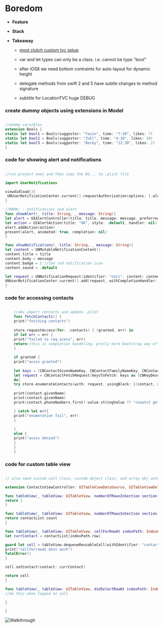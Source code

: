 # Boredom
<!-- Description here -->

- **Feature**

- **Stack**

- **Takeaway**
    - [most clutch custom tvc setup](https://www.youtube.com/watch?v=FtO5QT2D_H8)
    - var and let types can only be a class. i.e. cannot be type "bool"
    - after iOS8 we need bottom contraints for auto-layout for dynamic height  
    
    - delegate methods from swift 2 and 5 have subtle changes to method signature
    - subtitle for LocationTVC huge DEBUG

###  create dummy objects using extensions in Model
```Swift

//dummy varaibles
extension Bools {
static let bool1 = Bools(suggester: "Yasin", time: "7:30", likes: 7)
static let bool2 = Bools(suggester: "Zukl", time: "4:30", likes: 10)
static let bool3 = Bools(suggester: "Becky", time: "12:30", likes: 2)
}
```

### code for showing alert and notifications
```Swift

//run project ones and then copy the NS... to .plist file

import UserNotifications

viewdidload(){
 UNUserNotificationCenter.current().requestAuthorization(options: [.alert, .sound, .badge]) { (granted, error) in } //bootstrapped odee
}

//MARK: - notifications and alert
func showAlert(_ title: String, _ message: String){
let alert = UIAlertController(title: title, message: message, preferredStyle: .alert)
let action = UIAlertAction(title: "OK", style: .default, handler: nil)
alert.addAction(action)
present(alert, animated: true, completion: nil)
}

func showNotifications(_ title: String, _ message: String){
let content = UNMutableNotificationContent()
content.title = title
content.body = message
content.badge = 2 //the red notification icon
content.sound = .default

let request = UNNotificationRequest(identifier: "noti", content: content, trigger: nil)
UNUserNotificationCenter.current().add(request, withCompletionHandler: nil)
}


```
    
### code for accessing contacts
```Swift 

    //obv import contacts and update .plist
    func fetchContacts() {
    print("fetching contacts")
    
    store.requestAccess(for: .contacts) { (granted, err) in
    if let err = err {
    print("failed to req acess", err)
    return//this is completion handeling. prolly more bootstrap way of doing this too
    }
    
    if granted {
    print("acess granted")
    
    let keys = [CNContactGivenNameKey, CNContactFamilyNameKey, CNContactPhoneNumbersKey]
    let request = CNContactFetchRequest(keysToFetch: keys as [CNKeyDescriptor])
    do{
    try store.enumerateContacts(with: request, usingBlock: {(contact, stopPointerIfYouWantStopEnumerating) in
    
    print(contact.givenName)
    print(contact.givenName)
    print(contact.phoneNumbers.first?.value.stringValue ?? "conatct got no number")

    } catch let err{
    print("enumeration fail", err)
    }
    
    }
    else {
    print("acess denied")
    }
    }
    }
```

### code for custom table view
```Swift 

// also need custom cell class, custom object class, and array obj setup in tbc, and object setup in custom cell

extension ContactsViewController: UITableViewDataSource, UITableViewDelegate{

func tableView(_ tableView: UITableView, numberOfRowsInSection section: Int) -> Int {
return 1
}

func tableView(_ tableView: UITableView, numberOfRowsInSection section: Int) -> Int {
return contactList.count
}

func tableView(_ tableView: UITableView, cellForRowAt indexPath: IndexPath) -> UITableViewCell {
let currContact = contactList[indexPath.row]

guard let cell = tableView.dequeueReusableCell(withIdentifier: "contactCellID", for: indexPath) as? ContactTableViewCell else{
print("cellforrowat dont work")
fatalError()
}

cell.setContact(contact: currContact)

return cell
}

func tableView(_ tableView: UITableView, didSelectRowAt indexPath: IndexPath) {
//do this when tapped on cell

}

}

```
    

![Walkthrough]()
<!-- [Visit Project]() -->

